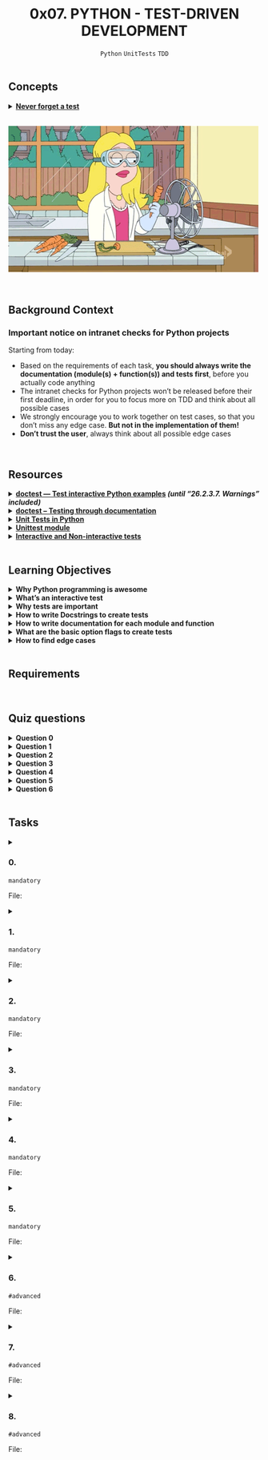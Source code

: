 <h1 align="center"><b>0x07. PYTHON - TEST-DRIVEN DEVELOPMENT</b></h1>
<div align="center"><code>Python</code> <code>UnitTests</code> <code>TDD</code></div>

<br>

## Concepts
<details>
<summary><b><a href="https://intranet.alxswe.com/concepts/47">Never forget a test</a></b></summary><br>


<br><p align="center">※※※※※※※※※※※※</p><br>
</details>


<br><img src="https://github.com/codenvibes/alx-higher_level_programming/blob/master/0x07-python-test_driven_development/images/giphy-4.gif">


<br>

## Background Context
### Important notice on intranet checks for Python projects
Starting from today:
- Based on the requirements of each task, **you should always write the documentation (module(s) + function(s)) and tests first**, before you actually code anything
- The intranet checks for Python projects won’t be released before their first deadline, in order for you to focus more on TDD and think about all possible cases
- We strongly encourage you to work together on test cases, so that you don’t miss any edge case. **But not in the implementation of them!**
- **Don’t trust the user**, always think about all possible edge cases


<!-- <br>
<hr>
<h3><a href=>Notes</a></h3>
<hr> -->

<br>

## Resources
<details>
<summary><b><a href="https://docs.python.org/3.4/library/doctest.html">doctest — Test interactive Python examples</a> <i>(until “26.2.3.7. Warnings” included)</i></b></summary><br>


<br><p align="center">※※※※※※※※※※※※</p><br>
</details>


<details>
<summary><b><a href="https://pymotw.com/3/doctest/">doctest – Testing through documentation</a></b></summary><br>


<br><p align="center">※※※※※※※※※※※※</p><br>
</details>


<details>
<summary><b><a href="https://www.youtube.com/watch?v=1Lfv5tUGsn8">Unit Tests in Python</a></b></summary><br>


<br><p align="center">※※※※※※※※※※※※</p><br>
</details>


<details>
<summary><b><a href="https://www.youtube.com/watch?v=6tNS--WetLI">Unittest module</a></b></summary><br>


<br><p align="center">※※※※※※※※※※※※</p><br>
</details>


<details>
<summary><b><a href="https://mattermost.com/blog/testing-python-understanding-doctest-and-unittest/">Interactive and Non-interactive tests</a></b></summary><br>


<br><p align="center">※※※※※※※※※※※※</p><br>
</details>


<!-- <br>

**man or help:**
- `` -->

<br>

## Learning Objectives
<details>
<summary><b><a href=" "> </a>Why Python programming is awesome</b></summary><br>


<br><p align="center">※※※※※※※※※※※※</p><br>
</details>


<details>
<summary><b><a href=" "> </a>What’s an interactive test</b></summary><br>

An interactive test in Python typically refers to a way of running code interactively and receiving immediate feedback. This is often done using interactive development environments (IDEs), Python shells, or Jupyter notebooks. Interactive testing is a helpful approach for exploring and debugging code, as it allows you to execute small code snippets and see the results without having to write a complete program.

Here are a few common ways to perform interactive testing in Python:

1. **Python REPL (Read-Eval-Print Loop)**: <br> Python comes with a built-in REPL, which allows you to enter Python code line by line and see the output immediately. You can access the Python REPL by running the `python` or `python3` command in your terminal.

   ```python
   $ python
   Python 3.8.2 (default, Feb 24 2020, 17:52:18)
   [GCC 7.3.0] on linux
   Type "help", "copyright", "credits" or "license" for more information.
   >>> print("Hello, world!")
   Hello, world!
   >>> 5 + 3
   8
   >>> exit()
   ```

2. **Jupyter Notebooks**: <br> Jupyter notebooks provide an interactive and web-based environment for writing and running Python code. You can write and execute code in cells, view the output, and add rich text, images, and explanations in between.

3. **Integrated Development Environments (IDEs)**: <br> Many Python IDEs, such as PyCharm, Visual Studio Code, and Spyder, offer interactive modes where you can run code snippets and get immediate feedback. This is often helpful for debugging and exploring code.

4. **Online Python Interpreters**: <br> Various online platforms allow you to run Python code interactively in a web browser without installing any software locally. Examples include Repl.it and Google Colab.

Interactive testing is particularly useful when you want to experiment with new ideas, test functions or algorithms, and quickly check the behavior of specific code snippets without having to create a full-fledged Python script or program. It's an essential part of the development process for many Python developers.

<br><p align="center">※※※※※※※※※※※※</p><br>
</details>


<details>
<summary><b><a href=" "> </a>Why tests are important</b></summary><br>

Tests are an integral part of the software development process and play a crucial role in ensuring the reliability, stability, and maintainability of software systems. Here are some key reasons why tests are important in software development:

1. **Bug Detection**: <br> Tests help identify bugs, errors, and issues in the codebase. By systematically testing various parts of the software, developers can catch and fix problems before they become more significant issues in production.

2. **Quality Assurance**: <br> Testing ensures that the software meets the specified requirements and functions correctly. It helps maintain a high level of quality by verifying that the software behaves as expected under various conditions.

3. **Regression Testing**: <br> As software evolves and new features are added, there is a risk of introducing new bugs or breaking existing functionality. Regression testing, which involves re-running tests to check for unintended side effects, helps prevent these issues.

4. **Code Maintenance**: <br> Well-written tests serve as documentation for how the code is supposed to work. They make it easier for developers to understand the codebase, make changes, and refactor without introducing new problems.

5. **Collaboration**: <br> Tests enable collaboration among team members. When one developer writes tests for a particular piece of functionality, other team members can rely on those tests to understand how the code works and build upon it.

6. **Continuous Integration/Continuous Deployment (CI/CD)**: <br> Tests are a critical component of CI/CD pipelines. Automated tests ensure that code changes do not break existing functionality before they are deployed to production, thereby reducing the risk of introducing defects.

7. **Improved Productivity**: <br> While writing tests may require an initial time investment, they can save time in the long run. Bugs caught early in development are often easier and less costly to fix than those discovered later in the development lifecycle.

8. **Confidence**: <br> Having a comprehensive test suite gives developers and stakeholders confidence that the software behaves as intended. This confidence is essential for making informed decisions about releasing the software to end-users.

9. **Documentation**: <br> Tests serve as executable documentation. They provide clear examples of how various parts of the codebase are intended to be used and can help new developers understand the system faster.

10. **User Satisfaction**: <br> Thorough testing leads to a more stable and reliable software product. Users are more satisfied when they experience fewer crashes, errors, and unexpected behavior.

11. **Security**: <br> Security vulnerabilities can have severe consequences. Tests can be used to identify security issues early and ensure that security measures are effective.

In summary, tests are essential for delivering high-quality software that meets user requirements, is maintainable, and can evolve over time. They provide a safety net for developers, reduce the risk of defects in production, and contribute to overall software reliability and robustness.

<br><p align="center">※※※※※※※※※※※※</p><br>
</details>


<details>
<summary><b><a href=" "> </a>How to write Docstrings to create tests</b></summary><br>


<br><p align="center">※※※※※※※※※※※※</p><br>
</details>


<details>
<summary><b><a href=" "> </a>How to write documentation for each module and function</b></summary><br>


<br><p align="center">※※※※※※※※※※※※</p><br>
</details>


<details>
<summary><b><a href=" "> </a>What are the basic option flags to create tests</b></summary><br>


<br><p align="center">※※※※※※※※※※※※</p><br>
</details>


<details>
<summary><b><a href=" "> </a>How to find edge cases</b></summary><br>


<br><p align="center">※※※※※※※※※※※※</p><br>
</details>


<br>

## Requirements
<!-- Add your requirements here -->

<!-- <br>

## More Info -->

<br>

## Quiz questions
<details>
<summary><b>Question 0</b></summary><br>


<br>
</details>

<details>
<summary><b>Question 1</b></summary><br>


<br>
</details>

<details>
<summary><b>Question 2</b></summary><br>


<br>
</details>

<details>
<summary><b>Question 3</b></summary><br>


<br>
</details>

<details>
<summary><b>Question 4</b></summary><br>


<br>
</details>

<details>
<summary><b>Question 5</b></summary><br>


<br>
</details>

<details>
<summary><b>Question 6</b></summary><br>


<br>
</details>

<br>

## Tasks
<details>
<summary>

### 0. 
`mandatory`

File: []()
</summary>


</details>

<details>
<summary>

### 1. 
`mandatory`

File: []()
</summary>


</details>

<details>
<summary>

### 2. 
`mandatory`

File: []()
</summary>


</details>

<details>
<summary>

### 3. 
`mandatory`

File: []()
</summary>


</details>

<details>
<summary>

### 4. 
`mandatory`

File: []()
</summary>


</details>

<details>
<summary>

### 5. 
`mandatory`

File: []()
</summary>


</details>

<details>
<summary>

### 6. 
`#advanced`

File: []()
</summary>


</details>

<details>
<summary>

### 7. 
`#advanced`

File: []()
</summary>


</details>

<details>
<summary>

### 8. 
`#advanced`

File: []()
</summary>


</details>

